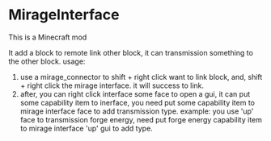 # MirageInterface

This is a Minecraft mod

It add a block to remote link other block, it can transmission something to the other block.
usage:
  1. use a mirage_connector to shift + right click want to link block, and, shift + right click the mirage interface. it will success to link.
  2. after, you can right click interface some face to open a gui, it can put some capability item to inerface, you need put some capability item to mirage interface face to add transmission type. 
 example: you use 'up' face to transmission forge energy, need put forge energy capability item to mirage interface 'up' gui to add type.
